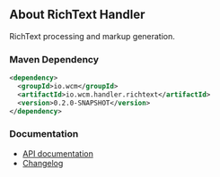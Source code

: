 ## About RichText Handler

RichText processing and markup generation.


### Maven Dependency

```xml
<dependency>
  <groupId>io.wcm</groupId>
  <artifactId>io.wcm.handler.richtext</artifactId>
  <version>0.2.0-SNAPSHOT</version>
</dependency>
```

### Documentation

* [API documentation][apidocs]
* [Changelog][changelog]


[apidocs]: apidocs/
[changelog]: changes-report.html
